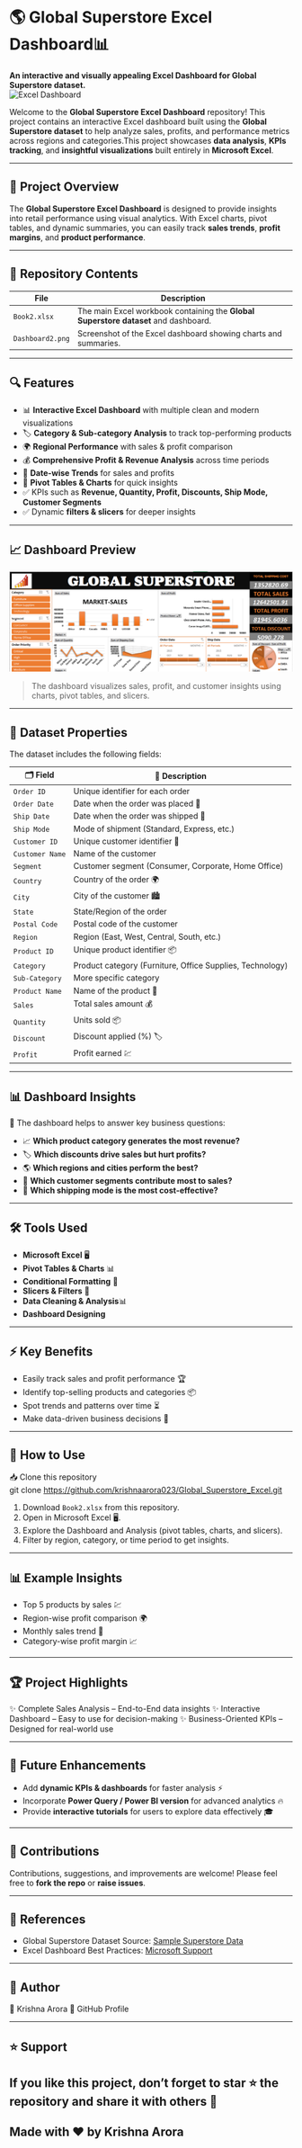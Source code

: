 # 🌎 Global Superstore Excel Dashboard📊
**An interactive and visually appealing Excel Dashboard for Global Superstore dataset.**  
![Excel Dashboard](https://img.icons8.com/color/452/microsoft-excel-2019--v1.png)

Welcome to the **Global Superstore Excel Dashboard** repository! This project contains an interactive Excel dashboard built using the **Global Superstore dataset** to help analyze sales, profits, and performance metrics across regions and categories.This project showcases **data analysis**, **KPIs tracking**, and **insightful visualizations** built entirely in **Microsoft Excel**.  
 

---

## 📝 Project Overview

The **Global Superstore Excel Dashboard** is designed to provide insights into retail performance using visual analytics. With Excel charts, pivot tables, and dynamic summaries, you can easily track **sales trends**, **profit margins**, and **product performance**.  

---

## 📂 Repository Contents

| File | Description |
|------|-------------|
| `Book2.xlsx` | The main Excel workbook containing the **Global Superstore dataset** and dashboard. |
| `Dashboard2.png` | Screenshot of the Excel dashboard showing charts and summaries. |

---

## 🔍 Features

- 📊 **Interactive Excel Dashboard** with multiple clean and modern visualizations
- 🏷️ **Category & Sub-category Analysis** to track top-performing products
- 🌍 **Regional Performance** with sales & profit comparison
- 💰 **Comprehensive Profit & Revenue Analysis** across time periods
- 📅 **Date-wise Trends** for sales and profits
- 🔎 **Pivot Tables & Charts** for quick insights
- ✅ KPIs such as **Revenue, Quantity, Profit, Discounts, Ship Mode, Customer Segments**
- ✅ Dynamic **filters & slicers** for deeper insights  


---

## 📈 Dashboard Preview

![Dashboard Screenshot](https://github.com/krishnaarora023/Global_Superstore_Excel/blob/main/Dashboard2.png)  

> The dashboard visualizes sales, profit, and customer insights using charts, pivot tables, and slicers.

---

## 📂 Dataset Properties

The dataset includes the following fields:

| 🗂️ Field | 📌 Description |
|----------|----------------|
| `Order ID` | Unique identifier for each order |
| `Order Date` | Date when the order was placed 📅 |
| `Ship Date` | Date when the order was shipped 🚚 |
| `Ship Mode` | Mode of shipment (Standard, Express, etc.) |
| `Customer ID` | Unique customer identifier 👤 |
| `Customer Name` | Name of the customer |
| `Segment` | Customer segment (Consumer, Corporate, Home Office) |
| `Country` | Country of the order 🌍 |
| `City` | City of the customer 🏙️ |
| `State` | State/Region of the order |
| `Postal Code` | Postal code of the customer |
| `Region` | Region (East, West, Central, South, etc.) |
| `Product ID` | Unique product identifier 📦 |
| `Category` | Product category (Furniture, Office Supplies, Technology) |
| `Sub-Category` | More specific category |
| `Product Name` | Name of the product 🛒 |
| `Sales` | Total sales amount 💰 |
| `Quantity` | Units sold 📦 |
| `Discount` | Discount applied (%) 🏷️ |
| `Profit` | Profit earned 💹 |

---

## 📊 Dashboard Insights

🔎 The dashboard helps to answer key business questions:

- 📈 **Which product category generates the most revenue?**  
- 🏷️ **Which discounts drive sales but hurt profits?**  
- 🌎 **Which regions and cities perform the best?**  
- 👥 **Which customer segments contribute most to sales?**  
- 🚚 **Which shipping mode is the most cost-effective?**

---

## 🛠️ Tools Used

- **Microsoft Excel** 🖥️
- **Pivot Tables & Charts** 📊
- **Conditional Formatting** 🎨
- **Slicers & Filters** 🔄
- **Data Cleaning & Analysis**📊  
- **Dashboard Designing** 


---

## ⚡ Key Benefits

- Easily track sales and profit performance 🏆
- Identify top-selling products and categories 📦
- Spot trends and patterns over time ⏳
- Make data-driven business decisions 💼

---

## 🚀 How to Use

📥 Clone this repository  
   git clone https://github.com/krishnaarora023/Global_Superstore_Excel.git
1. Download `Book2.xlsx` from this repository.
2. Open in Microsoft Excel 🖥️.
3. Explore the Dashboard and Analysis (pivot tables, charts, and slicers).
4. Filter by region, category, or time period to get insights.


---

## 📊 Example Insights

- Top 5 products by sales 💹  
- Region-wise profit comparison 🌍  
- Monthly sales trend 📅  
- Category-wise profit margin 📈  

---

## 🏆 Project Highlights

✨ Complete Sales Analysis – End-to-End data insights
✨ Interactive Dashboard – Easy to use for decision-making
✨ Business-Oriented KPIs – Designed for real-world use

---

## 📢 Future Enhancements

- Add **dynamic KPIs & dashboards** for faster analysis ⚡  
- Incorporate **Power Query / Power BI version** for advanced analytics 🔥  
- Provide **interactive tutorials** for users to explore data effectively 🎓  

---

## 🤝 Contributions

Contributions, suggestions, and improvements are welcome! Please feel free to **fork the repo** or **raise issues**.  

---

## 📎 References

- Global Superstore Dataset Source: [Sample Superstore Data](https://community.tableau.com/docs/DOC-1236)  
- Excel Dashboard Best Practices: [Microsoft Support](https://support.microsoft.com/excel)  

---
## 🙌 Author

👤 Krishna Arora
🔗 GitHub Profile

---

## ⭐ Support

If you like this project, don’t forget to star ⭐ the repository and share it with others 🚀
---

Made with ❤️ by **Krishna Arora**
---


